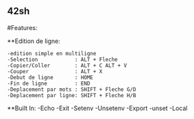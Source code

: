 ## 42sh

#Features:

**Edition de ligne:

    -edition simple en multiligne
    -Selection            : ALT + Fleche
    -Copier/Coller        : ALT + C ALT + V
    -Couper               : ALT + X
    -Debut de ligne       : HOME
    -Fin de ligne         : END
    -Deplacement par mots : SHIFT + Fleche G/D
    -Deplacement par ligne: SHIFT + Fleche H/B

**Built In:
    -Echo
    -Exit
    -Setenv
    -Unsetenv
    -Export
    -unset
    -Local
